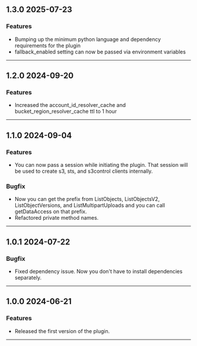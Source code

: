 ## 1.3.0 2025-07-23
### Features
* Bumping up the minimum python language and dependency requirements for the plugin
* fallback_enabled setting can now be passed via environment variables
---

## 1.2.0 2024-09-20
### Features
* Increased the account_id_resolver_cache and bucket_region_resolver_cache ttl to 1 hour
---

## 1.1.0 2024-09-04
### Features
* You can now pass a session while initiating the plugin. That session will be used to create s3, sts, and s3control clients internally.
### Bugfix
* Now you can get the prefix from ListObjects, ListObjectsV2, ListObjectVersions, and ListMultipartUploads  and you can call getDataAccess on that prefix.
* Refactored private method names.
---

## 1.0.1 2024-07-22
### Bugfix
* Fixed dependency issue. Now you don't have to install dependencies separately.
---

## 1.0.0 2024-06-21
### Features
* Released the first version of the plugin.
---
